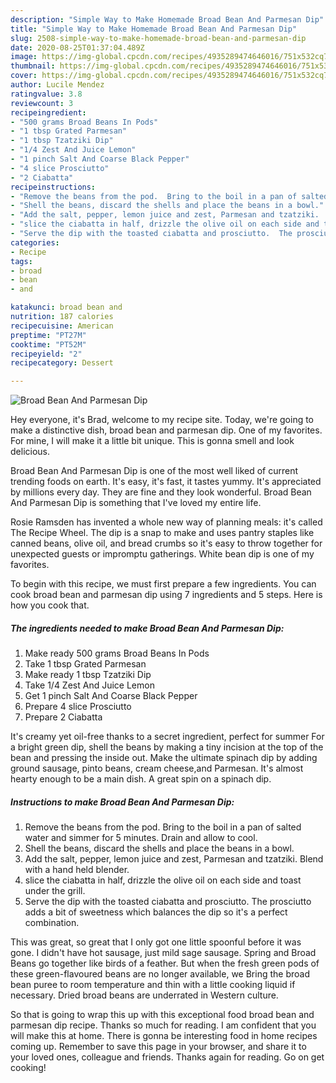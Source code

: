 ```yaml
---
description: "Simple Way to Make Homemade Broad Bean And Parmesan Dip"
title: "Simple Way to Make Homemade Broad Bean And Parmesan Dip"
slug: 2508-simple-way-to-make-homemade-broad-bean-and-parmesan-dip
date: 2020-08-25T01:37:04.489Z
image: https://img-global.cpcdn.com/recipes/4935289474646016/751x532cq70/broad-bean-and-parmesan-dip-recipe-main-photo.jpg
thumbnail: https://img-global.cpcdn.com/recipes/4935289474646016/751x532cq70/broad-bean-and-parmesan-dip-recipe-main-photo.jpg
cover: https://img-global.cpcdn.com/recipes/4935289474646016/751x532cq70/broad-bean-and-parmesan-dip-recipe-main-photo.jpg
author: Lucile Mendez
ratingvalue: 3.8
reviewcount: 3
recipeingredient:
- "500 grams Broad Beans In Pods"
- "1 tbsp Grated Parmesan"
- "1 tbsp Tzatziki Dip"
- "1/4 Zest And Juice Lemon"
- "1 pinch Salt And Coarse Black Pepper"
- "4 slice Prosciutto"
- "2 Ciabatta"
recipeinstructions:
- "Remove the beans from the pod.  Bring to the boil in a pan of salted water and simmer for 5 minutes.  Drain and allow to cool."
- "Shell the beans, discard the shells and place the beans in a bowl."
- "Add the salt, pepper, lemon juice and zest, Parmesan and tzatziki.  Blend with a hand held blender."
- "slice the ciabatta in half, drizzle the olive oil on each side and toast under the grill."
- "Serve the dip with the toasted ciabatta and prosciutto.  The prosciutto adds a bit of sweetness which balances the dip so it&#39;s a perfect combination."
categories:
- Recipe
tags:
- broad
- bean
- and

katakunci: broad bean and 
nutrition: 187 calories
recipecuisine: American
preptime: "PT27M"
cooktime: "PT52M"
recipeyield: "2"
recipecategory: Dessert

---
```



![Broad Bean And Parmesan Dip](https://img-global.cpcdn.com/recipes/4935289474646016/751x532cq70/broad-bean-and-parmesan-dip-recipe-main-photo.jpg)

Hey everyone, it's Brad, welcome to my recipe site. Today, we're going to make a distinctive dish, broad bean and parmesan dip. One of my favorites. For mine, I will make it a little bit unique. This is gonna smell and look delicious.

Broad Bean And Parmesan Dip is one of the most well liked of current trending foods on earth. It's easy, it's fast, it tastes yummy. It's appreciated by millions every day. They are fine and they look wonderful. Broad Bean And Parmesan Dip is something that I've loved my entire life.

Rosie Ramsden has invented a whole new way of planning meals: it&#39;s called The Recipe Wheel. The dip is a snap to make and uses pantry staples like canned beans, olive oil, and bread crumbs so it&#39;s easy to throw together for unexpected guests or impromptu gatherings. White bean dip is one of my favorites.


To begin with this recipe, we must first prepare a few ingredients. You can cook broad bean and parmesan dip using 7 ingredients and 5 steps. Here is how you cook that.

<!--inarticleads1-->

##### The ingredients needed to make Broad Bean And Parmesan Dip:

1. Make ready 500 grams Broad Beans In Pods
1. Take 1 tbsp Grated Parmesan
1. Make ready 1 tbsp Tzatziki Dip
1. Take 1/4 Zest And Juice Lemon
1. Get 1 pinch Salt And Coarse Black Pepper
1. Prepare 4 slice Prosciutto
1. Prepare 2 Ciabatta


It&#39;s creamy yet oil-free thanks to a secret ingredient, perfect for summer For a bright green dip, shell the beans by making a tiny incision at the top of the bean and pressing the inside out. Make the ultimate spinach dip by adding ground sausage, pinto beans, cream cheese,and Parmesan. It&#39;s almost hearty enough to be a main dish. A great spin on a spinach dip. 

<!--inarticleads2-->

##### Instructions to make Broad Bean And Parmesan Dip:

1. Remove the beans from the pod.  Bring to the boil in a pan of salted water and simmer for 5 minutes.  Drain and allow to cool.
1. Shell the beans, discard the shells and place the beans in a bowl.
1. Add the salt, pepper, lemon juice and zest, Parmesan and tzatziki.  Blend with a hand held blender.
1. slice the ciabatta in half, drizzle the olive oil on each side and toast under the grill.
1. Serve the dip with the toasted ciabatta and prosciutto.  The prosciutto adds a bit of sweetness which balances the dip so it&#39;s a perfect combination.


This was great, so great that I only got one little spoonful before it was gone. I didn&#39;t have hot sausage, just mild sage sausage. Spring and Broad Beans go together like birds of a feather. But when the fresh green pods of these green-flavoured beans are no longer available, we Bring the broad bean puree to room temperature and thin with a little cooking liquid if necessary. Dried broad beans are underrated in Western culture. 

So that is going to wrap this up with this exceptional food broad bean and parmesan dip recipe. Thanks so much for reading. I am confident that you will make this at home. There is gonna be interesting food in home recipes coming up. Remember to save this page in your browser, and share it to your loved ones, colleague and friends. Thanks again for reading. Go on get cooking!
